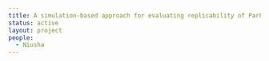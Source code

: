 ```yaml
---
title: A simulation-based approach for evaluating replicability of Parkinson's disease neuroimaging biomarkers  
status: active
layout: project
people:
  - Niusha
---
```



